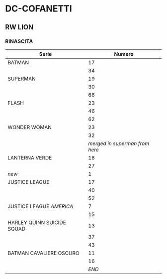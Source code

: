# DC-COFANETTI

## RW LION

### RINASCITA

Serie | Numero
--- | ---
BATMAN | 17
&nbsp; | 34
SUPERMAN | 19
&nbsp; | 30
&nbsp; | 66
FLASH | 23
&nbsp; | 46
&nbsp; | 62
WONDER WOMAN | 23
&nbsp; | 32
&nbsp; | *merged in superman from here*
LANTERNA VERDE | 18
&nbsp; | 27
*new* | 1
JUSTICE LEAGUE | 17
&nbsp; | 40
&nbsp; | 52
JUSTICE LEAGUE *AMERICA* | 7
&nbsp; | 15
HARLEY QUINN SUICIDE SQUAD | 13
&nbsp; | 37
&nbsp; | 43
BATMAN CAVALIERE OSCURO | 11
&nbsp; | 16
&nbsp; | *END*

